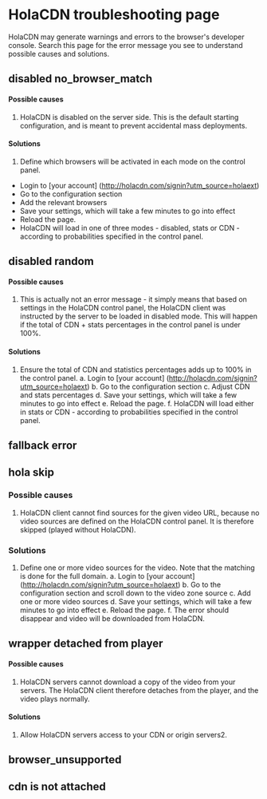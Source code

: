 # HolaCDN troubleshooting page

HolaCDN may generate warnings and errors to the browser's developer console. Search this page for the error message you see to understand possible causes and solutions.

## disabled no_browser_match

#### Possible causes
1. HolaCDN is disabled on the server side. This is the default starting configuration, and is meant to prevent accidental mass deployments.

#### Solutions
1. Define which browsers will be activated in each mode on the control panel.
* Login to [your account] (http://holacdn.com/signin?utm_source=holaext)
* Go to the configuration section
* Add the relevant browsers
* Save your settings, which will take a few minutes to go into effect
* Reload the page.
* HolaCDN will load in one of three modes - disabled, stats or CDN - according to probabilities specified in the control panel.

## disabled random
#### Possible causes
1. This is actually not an error message - it simply means that based on settings in the HolaCDN control panel, the HolaCDN client was instructed by the server to be loaded in disabled mode. This will happen if the total of CDN + stats percentages in the control panel is under 100%. 

#### Solutions
1. Ensure the total of CDN and statistics percentages adds up to 100% in the control panel.
  a. Login to [your account] (http://holacdn.com/signin?utm_source=holaext)
  b. Go to the configuration section
  c. Adjust CDN and stats percentages
  d. Save your settings, which will take a few minutes to go into effect
  e. Reload the page.
  f. HolaCDN will load either in stats or CDN - according to probabilities specified in the control panel.

## fallback error

## hola skip

### Possible causes
1. HolaCDN client cannot find sources for the given video URL, because no video sources are defined on the HolaCDN control panel. It is therefore skipped (played without HolaCDN). 

### Solutions
1. Define one or more video sources for the video. Note that the matching is done for the full domain.
  a. Login to [your account] (http://holacdn.com/signin?utm_source=holaext)
  b. Go to the configuration section and scroll down to the video zone source
  c. Add one or more video sources
  d. Save your settings, which will take a few minutes to go into effect
  e. Reload the page.
  f. The error should disappear and video will be downloaded from HolaCDN.


## wrapper detached from player
#### Possible causes
1. HolaCDN servers cannot download a copy of the video from your servers. The HolaCDN client therefore detaches from the player, and the video plays normally. 

#### Solutions
1. Allow HolaCDN servers access to your CDN or origin servers2. 

## browser_unsupported


## cdn is not attached


